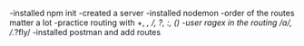 -installed npm init
-created a server
-installed nodemon
-order of the routes matter a lot
-practice routing with +, *, /, ?, :, ()
-user ragex in the routing /a/, /.*?fly/
-installed postman and add routes 

